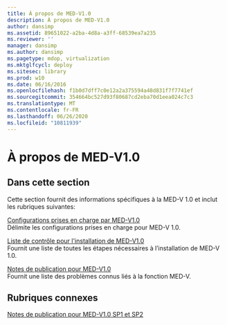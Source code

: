 ```yaml
---
title: À propos de MED-V1.0
description: À propos de MED-V1.0
author: dansimp
ms.assetid: 89651022-a2ba-4d8a-a3ff-68539ea7a235
ms.reviewer: ''
manager: dansimp
ms.author: dansimp
ms.pagetype: mdop, virtualization
ms.mktglfcycl: deploy
ms.sitesec: library
ms.prod: w10
ms.date: 06/16/2016
ms.openlocfilehash: f1b0d7dff7c0e12a2a375594a48d831f7f7741ef
ms.sourcegitcommit: 354664bc527d93f80687cd2eba70d1eea024c7c3
ms.translationtype: MT
ms.contentlocale: fr-FR
ms.lasthandoff: 06/26/2020
ms.locfileid: "10811939"
---
```

# À propos de MED-V1.0


## Dans cette section


Cette section fournit des informations spécifiques à la MED-V 1.0 et inclut les rubriques suivantes:

<a href="" id="med-v-1-0-supported-configurations"></a>[Configurations prises en charge par MED-V1.0](med-v-10-supported-configurationsmedv-10.md)  
Délimite les configurations prises en charge pour MED-V 1.0.

<a href="" id="med-v-1-0-installation-checklist"></a>[Liste de contrôle pour l'installation de MED-V1.0](med-v-10-installation-checklist.md)  
Fournit une liste de toutes les étapes nécessaires à l’installation de MED-V 1.0.

<a href="" id="med-v-1-0-release-notes"></a>[Notes de publication pour MED-V1.0](med-v-10-release-notesmedv-10.md)  
Fournit une liste des problèmes connus liés à la fonction MED-V.

## Rubriques connexes


[Notes de publication pour MED-V1.0 SP1 et SP2](med-v-10-sp1-and-sp2-release-notesmedv-10-sp1.md)

 

 





